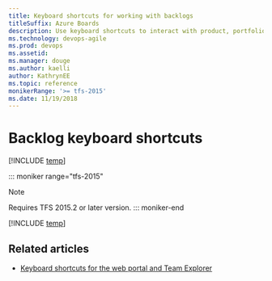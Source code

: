 ```yaml
---
title: Keyboard shortcuts for working with backlogs
titleSuffix: Azure Boards
description: Use keyboard shortcuts to interact with product, portfolio, and sprint backlogs   
ms.technology: devops-agile
ms.prod: devops
ms.assetid: 
ms.manager: douge
ms.author: kaelli
author: KathrynEE
ms.topic: reference
monikerRange: '>= tfs-2015'
ms.date: 11/19/2018
---
```


# Backlog keyboard shortcuts

[!INCLUDE [temp](../_shared/version-vsts-tfs-2015-on.md)] 

::: moniker range="tfs-2015"
> [!NOTE]   
> Requires TFS 2015.2 or later version.
::: moniker-end


[!INCLUDE [temp](../../_shared/keyboard-shortcuts/work-backlog-shortcuts.md)] 


## Related articles

- [Keyboard shortcuts for the web portal and Team Explorer](../../project/navigation/keyboard-shortcuts.md)



